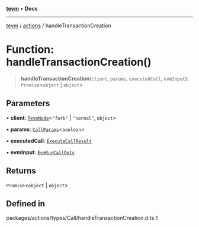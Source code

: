 [**tevm**](../../README.md) • **Docs**

***

[tevm](../../modules.md) / [actions](../README.md) / handleTransactionCreation

# Function: handleTransactionCreation()

> **handleTransactionCreation**(`client`, `params`, `executedCall`, `evmInput`): `Promise`\<`object` \| `object`\>

## Parameters

• **client**: [`TevmNode`](../../index/type-aliases/TevmNode.md)\<`"fork"` \| `"normal"`, `object`\>

• **params**: [`CallParams`](../../index/type-aliases/CallParams.md)\<`boolean`\>

• **executedCall**: [`ExecuteCallResult`](../type-aliases/ExecuteCallResult.md)

• **evmInput**: [`EvmRunCallOpts`](../../evm/interfaces/EvmRunCallOpts.md)

## Returns

`Promise`\<`object` \| `object`\>

## Defined in

packages/actions/types/Call/handleTransactionCreation.d.ts:1
